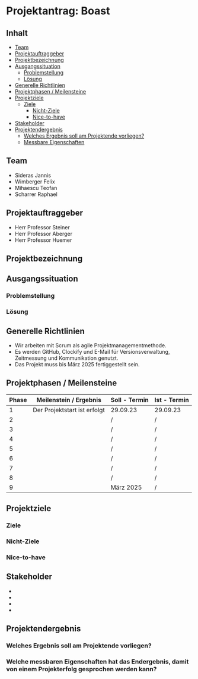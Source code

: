 # Projektantrag: Boast
## Inhalt
- [Team](#team)
- [Projektauftraggeber](#projektauftraggeber)
- [Projektbezeichnung](#projektbezeichnung)
- [Ausgangssituation](#ausgangssituation)
	- [Problemstellung](#problemstellung)
	- [Lösung](#lösung)
- [Generelle Richtlinien](#richtlinien)
- [Projektphasen / Meilensteine](#meilensteine)
- [Projektziele](#projektziele)
  - [Ziele](#ziele)
	- [Nicht-Ziele](#nichtZiele)
	- [Nice-to-have](#nice)
- [Stakeholder](#stakeholder)
- [Projektendergebnis](#projektendergebnis)
  - [Welches Ergebnis soll am Projektende vorliegen?](#ergebnis)
  - [Messbare Eigenschaften](#messbar)
## Team
- Sideras Jannis
- Wimberger Felix
- Mihaescu Teofan
- Scharrer Raphael

## Projektauftraggeber
- Herr Professor Steiner
- Herr Professor Aberger
- Herr Professor Huemer

## Projektbezeichnung


## Ausgangssituation


### Problemstellung


### Lösung


<a id="richtlinien"></a>
## Generelle Richtlinien
- Wir arbeiten mit Scrum als agile Projektmanagementmethode.
- Es werden GitHub, Clockify und E-Mail für Versionsverwaltung, Zeitmessung und Kommunikation genutzt.
- Das Projekt muss bis März 2025 fertiggestellt sein.


<a id="meilensteine"></a>
## Projektphasen / Meilensteine

| Phase | Meilenstein / Ergebnis | Soll - Termin | Ist - Termin |
| ----- | ---------------------- | ------------- | ------------ |
| 1 | Der Projektstart ist erfolgt | 29.09.23 | 29.09.23 |
| 2 |  | / | / | 
| 3 |  | / | / |
| 4 |  | / | / |
| 5 |  | / | / |
| 6 |  | / | / |
| 7 |  | / | / | 
| 8 |  | / | / | 
| 9 |  | März 2025 | / |

## Projektziele
### Ziele 



<a id="nichtZiele"></a>
### Nicht-Ziele


<a id="nice"></a>
### Nice-to-have 



## Stakeholder
- 
- 
- 
- 


## Projektendergebnis
<a id="ergebnis"></a>
### Welches Ergebnis soll am Projektende vorliegen?


<a id="messbar"></a>
### Welche messbaren Eigenschaften hat das Endergebnis, damit von einem Projekterfolg gesprochen werden kann?
